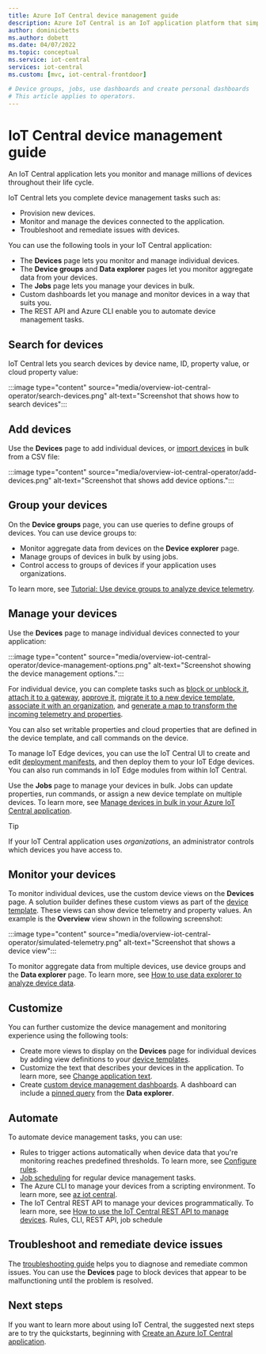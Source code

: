 ```yaml
---
title: Azure IoT Central device management guide
description: Azure IoT Central is an IoT application platform that simplifies the creation of IoT solutions. This guide describes how to manage the IoT devices connected to your IoT Central application. 
author: dominicbetts
ms.author: dobett
ms.date: 04/07/2022
ms.topic: conceptual
ms.service: iot-central
services: iot-central
ms.custom: [mvc, iot-central-frontdoor]

# Device groups, jobs, use dashboards and create personal dashboards
# This article applies to operators.
---
```


# IoT Central device management guide

An IoT Central application lets you monitor and manage millions of devices throughout their life cycle.

IoT Central lets you complete device management tasks such as:

- Provision new devices.
- Monitor and manage the devices connected to the application.
- Troubleshoot and remediate issues with devices.

You can use the following tools in your IoT Central application:

- The **Devices** page lets you monitor and manage individual devices.
- The **Device groups** and **Data explorer** pages let you monitor aggregate data from your devices.
- The **Jobs** page lets you manage your devices in bulk.
- Custom dashboards let you manage and monitor devices in a way that suits you.
- The REST API and Azure CLI enable you to automate device management tasks.

## Search for devices

IoT Central lets you search devices by device name, ID, property value, or cloud property value:

:::image type="content" source="media/overview-iot-central-operator/search-devices.png" alt-text="Screenshot that shows how to search devices":::

## Add devices

Use the **Devices** page to add individual devices, or [import devices](howto-manage-devices-in-bulk.md#import-devices) in bulk from a CSV file:

:::image type="content" source="media/overview-iot-central-operator/add-devices.png" alt-text="Screenshot that shows add device options.":::

## Group your devices

On the **Device groups** page, you can use queries to define groups of devices. You can use device groups to:

- Monitor aggregate data from devices on the **Device explorer** page.
- Manage groups of devices in bulk by using jobs.
- Control access to groups of devices if your application uses organizations.

To learn more, see [Tutorial: Use device groups to analyze device telemetry](tutorial-use-device-groups.md).

## Manage your devices

Use the **Devices** page to manage individual devices connected to your application:

:::image type="content" source="media/overview-iot-central-operator/device-management-options​.png" alt-text="Screenshot showing the device management options.":::

For individual device, you can complete tasks such as [block or unblock it](howto-manage-devices-individually.md#device-status-values), [attach it to a gateway](tutorial-define-gateway-device-type.md), [approve it](howto-manage-devices-individually.md#device-status-values), [migrate it to a new device template](howto-edit-device-template.md#migrate-a-device-across-versions), [associate it with an organization](howto-create-organizations.md), and [generate a map to transform the incoming telemetry and properties](howto-map-data.md).

You can also set writable properties and cloud properties that are defined in the device template, and call commands on the device.

To manage IoT Edge devices, you can use the IoT Central UI to create and edit [deployment manifests](concepts-iot-edge.md), and then deploy them to your IoT Edge devices. You can also run commands in IoT Edge modules from within IoT Central.  

Use the **Jobs** page to manage your devices in bulk. Jobs can update properties, run commands, or assign a new device template on multiple devices. To learn more, see [Manage devices in bulk in your Azure IoT Central application](howto-manage-devices-in-bulk.md).

> [!TIP]
> If your IoT Central application uses *organizations*, an administrator controls which devices you have access to.

## Monitor your devices

To monitor individual devices, use the custom device views on the **Devices** page. A solution builder defines these custom views as part of the [device template](concepts-device-templates.md). These views can show device telemetry and property values. An example is the **Overview** view shown in the following screenshot:

:::image type="content" source="media/overview-iot-central-operator/simulated-telemetry.png" alt-text="Screenshot that shows a device view":::

To monitor aggregate data from multiple devices, use device groups and the **Data explorer** page. To learn more, see [How to use data explorer to analyze device data](howto-create-analytics.md).

## Customize

You can further customize the device management and monitoring experience using the following tools:

- Create more views to display on the **Devices** page for individual devices by adding view definitions to your [device templates](concepts-device-templates.md).
- Customize the text that describes your devices in the application. To learn more, see [Change application text](howto-customize-ui.md#change-application-text).
- Create [custom device management dashboards](howto-manage-dashboards.md). A dashboard can include a [pinned query](howto-manage-dashboards.md#pin-data-explorer-query-to-dashboard) from the **Data explorer**.

## Automate

To automate device management tasks, you can use:

- Rules to trigger actions automatically when device data that you're monitoring reaches predefined thresholds. To learn more, see [Configure rules](howto-configure-rules.md).
- [Job scheduling](howto-manage-devices-in-bulk.md#create-and-run-a-job) for regular device management tasks.
- The Azure CLI to manage your devices from a scripting environment. To learn more, see [az iot central](/cli/azure/iot/central).
- The IoT Central REST API to manage your devices programmatically. To learn more, see [How to use the IoT Central REST API to manage devices](howto-manage-devices-with-rest-api.md).
Rules, CLI, REST API, job schedule

## Troubleshoot and remediate device issues

The [troubleshooting guide](troubleshoot-connection.md) helps you to diagnose and remediate common issues. You can use the **Devices** page to block devices that appear to be malfunctioning until the problem is resolved.

## Next steps

If you want to learn more about using IoT Central, the suggested next steps are to try the quickstarts, beginning with [Create an Azure IoT Central application](./quick-deploy-iot-central.md).
